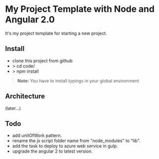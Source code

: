 # My Project Template with Node and Angular 2.0 

It's my project template for starting a new project.

Install
---

- clone this project from github
- \> cd code/
- \> npm install

> **Note:** You have to install typings in your global environment

Architecture
--- 
(later...)

Todo
---
- add unitOfWork pattern.
- rename the js script folder name from "node_modules" to "lib".
- add the task to deploy to azure web service in gulp.
- upgrade the angular 2 to latest version.